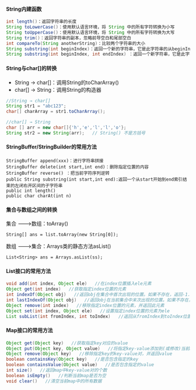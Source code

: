#### String内建函数

```java
int length()：返回字符串的长度
String toLowerCase()：使用默认语言环境，将 String 中的所有字符转换为小写
String toUpperCase()：使用默认语言环境，将 String 中的所有字符转换为大写
String trim()：返回字符串的副本，忽略前导空白和尾部空白
int compareTo(String anotherString)：比较两个字符串的大小
String substring(int beginIndex)：返回一个新的字符串，它是此字符串的从beginIndex开始截取到最后的一个子字符串。
String substring(int beginIndex, int endIndex) ：返回一个新字符串，它是此字符串从beginIndex开始截取到endIndex(不包含)的一个子字符串。
```



#### String与char[]的转换

- String → char[]：调用String的toCharArray()
- char[] → String：调用String的构造器

```java
//String → char[]
String str1 = "abc123";
char[] charArray = str1.toCharArray();

//char[] → String
char [] arr = new char[]{'h','e','l','l','o'};
String str2 = new String(arr);   // String() 不是方括号
```



#### StringBuffer/StringBuilder的常用方法

```
StringBuffer append(xxx)：进行字符串拼接
StringBuffer delete(int start,int end)：删除指定位置的内容
StringBuffer reverse() ：把当前字符序列逆转
public String substring(int start,int end):返回一个从start开始到end索引结束的左闭右开区间的子字符串
public int length()
public char charAt(int n)
```



#### 集合与数组之间的转换

集合 --->数组：toArray()

```
String[] ans = list.toArray(new String[0]);
```

数组 --->集合：Arrays类的静态方法asList()

```
List<String> ans = Arrays.asList(ss);
```



#### List接口的常用方法

```java
void add(int index, Object ele)   //在index位置插入ele元素
Object get(int index)   //获取指定index位置的元素
int indexOf(Object obj)   //返回obj在集合中首次出现的位置。如果不存在，返回-1.
int lastIndexOf(Object obj)   //返回obj在当前集合中末次出现的位置。如果不存在，返回-1.
Object remove(int index)   //移除指定index位置的元素，并返回此元素
Object set(int index, Object ele)   //设置指定index位置的元素为ele
List subList(int fromIndex, int toIndex)   //返回从fromIndex到toIndex位置的子集合
```



#### Map接口的常用方法

```java
Object get(Object key)   //获取指定key对应的value
Object put(Object key, Object value)   //将指定key-value添加到(或修改)当前map对象中
Object remove(Object key)   //移除指定key的key-value对，并返回value
boolean containsKey(Object key)   //是否包含指定的key
boolean containsValue(Object value)   //是否包含指定的value
int size()   //返回map中key-value对的个数
boolean isEmpty()   //判断当前map是否为空
void clear()   //清空当前map中的所有数据
```



